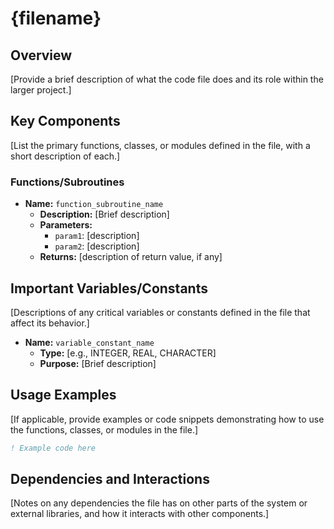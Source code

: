 # {filename}

## Overview

[Provide a brief description of what the code file does and its role within the larger project.]

## Key Components

[List the primary functions, classes, or modules defined in the file, with a short description of each.]

### Functions/Subroutines

- **Name:** `function_subroutine_name`
  - **Description:** [Brief description]
  - **Parameters:**
    - `param1`: [description]
    - `param2`: [description]
  - **Returns:** [description of return value, if any]

## Important Variables/Constants

[Descriptions of any critical variables or constants defined in the file that affect its behavior.]

- **Name:** `variable_constant_name`
  - **Type:** [e.g., INTEGER, REAL, CHARACTER]
  - **Purpose:** [Brief description]

## Usage Examples

[If applicable, provide examples or code snippets demonstrating how to use the functions, classes, or modules in the file.]

```fortran
! Example code here
```

## Dependencies and Interactions

[Notes on any dependencies the file has on other parts of the system or external libraries, and how it interacts with other components.]
